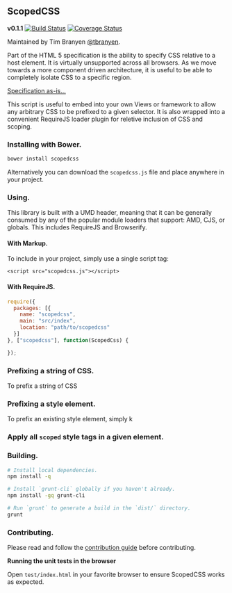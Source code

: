 ScopedCSS
---------

**v0.1.1** [![Build
Status](https://travis-ci.org/tbranyen/scopedcss.png?branch=master)](https://travis-ci.org/tbranyen/scopedcss) [![Coverage Status](https://coveralls.io/repos/tbranyen/scopedcss/badge.png)](https://coveralls.io/r/tbranyen/scopedcss)

Maintained by Tim Branyen [@tbranyen](http://twitter.com/tbranyen).

Part of the HTML 5 specification is the ability to specify CSS relative to a
host element.  It is virtually unsupported across all browsers.  As we move
towards a more component driven architecture, it is useful to be able to
completely isolate CSS to a specific region.

[Specification
as-is...](http://dev.w3.org/html5/spec-preview/the-style-element.html#attr-style-scoped)

This script is useful to embed into your own Views or framework to allow any
arbitrary CSS to be prefixed to a given selector.  It is also wrapped into a
convenient RequireJS loader plugin for reletive inclusion of CSS and scoping.

### Installing with Bower. ###

``` bash
bower install scopedcss
```

Alternatively you can download the `scopedcss.js` file and place anywhere in
your project.

### Using. ###

This library is built with a UMD header, meaning that it can be generally
consumed by any of the popular module loaders that support: AMD, CJS, or
globals.  This includes RequireJS and Browserify.

#### With Markup. ####

To include in your project, simply use a single script tag:

``` markup
<script src="scopedcss.js"></script>
```

#### With RequireJS. ####

``` javascript
require({
  packages: [{
    name: "scopedcss",
    main: "src/index",
    location: "path/to/scopedcss"
  }]
}, ["scopedcss"], function(ScopedCss) {

});
```

### Prefixing a string of CSS. ###

To prefix a string of CSS 

### Prefixing a style element. ###

To prefix an existing style element, simply k

### Apply all `scoped` style tags in a given element. ###



### Building. ###

``` bash
# Install local dependencies.
npm install -q

# Install `grunt-cli` globally if you haven't already.
npm install -gq grunt-cli

# Run `grunt` to generate a build in the `dist/` directory.
grunt
```

### Contributing. ###

Please read and follow the [contribution
guide](https://github.com/tbranyen/scopedcss/blob/master/CONTRIBUTING.md)
before contributing.

**Running the unit tests in the browser**

Open `test/index.html` in your favorite browser to ensure ScopedCSS works
as expected.
